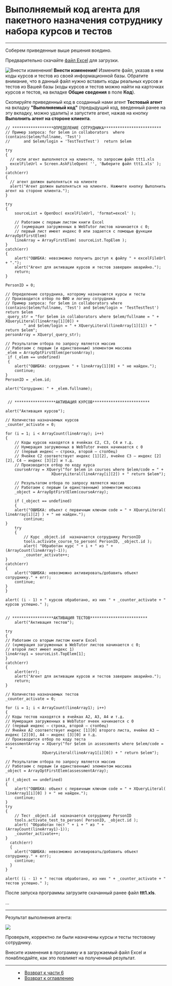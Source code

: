 # Выполняемый код агента для пакетного назначения сотруднику набора курсов и тестов
***

Соберем приведенные выше решения воедино.

Предварительно скачайте [файл Excel](ttt1.xls) для загрузки. 

![Внести изменения!](Attention03a.jpg) **Внести изменения!** Измените файл, указав в нем коды курсов и тестов из своей информационной базы. Обратите внимание, что в данный файл нужно вставить коды реальных курсов и тестов из Вашей базы (коды курсов и тестов можно найти на карточках курсов и тестов, на вкладке **Общие сведения** в поле **Код**).

Скопируйте приведенный код в созданный нами агент **Тестовый агент** на вкладку **"Выполняемый код"** (предыдущий код, введенный ранее на эту вкладку, можно удалить) и запустите агент, нажав на кнопку **Выполнить агент на стороне клиента**.

    // ******************ОПРЕДЕЛЕНИЕ СОТРУДНИКА*************************
    // Пример запроса: for $elem in collaborators  where (contains($elem/fullname, 'Test') 
    //		and $elem/login = 'TestTestTest')  return $elem
    
    try
    {
      // если агент выполняется на клиенте, то запросим файл ttt1.xls
      excelFileUrl = Screen.AskFileOpen( '', 'Выберите файл ttt1.xls' );
    }
    catch(err)
    {
      // агент должен выполняться на клиенте
      alert("Агент должен выполняться на клиенте. Нажмите кнопку Выполнить агент на стороне клиента.");
    }
    
    try
    {
    	sourceList = OpenDoc( excelFileUrl, 'format=excel' );
    
    	// Работаем с первым листом книги Excel 
    	// (нумерация загруженных в WebTutor листов начинается с 0; 
    	// первый лист имеет индекс 0 или задается с помощью функции ArrayOptFirstElem)
    	lineArray = ArrayFirstElem( sourceList.TopElem );
    }
    catch(err)
    {
    	alert("ОШИБКА: невозможно получить доступ к файлу " + excelFileUrl + ".");
    	alert("Агент для активации курсов и тестов завершен аварийно.");
    	return;
    }
    
    PersonID = 0;

    // Определение сотрудника, которому назначаются курсы и тесты
    // Производится отбор по ФИО и логину сотрудника
    // Пример запроса: for $elem in collaborators where (contains($elem/fullname, 'Test') and $elem/login = 'TestTestTest') return $elem
    _query_str = "for $elem in collaborators where $elem/fullname = " + XQueryLiteral(lineArray[1][0]) + 
    		" and $elem/login = " + XQueryLiteral(lineArray[1][1]) + " return $elem";
    personArray = XQuery(_query_str);

    // Результатом отбора по запросу является массив
    // Работаем с первым (и единственным) элементом массива
    _elem = ArrayOptFirstElem(personArray);
     if (_elem == undefined)
     {
    	alert("ОШИБКА: сотрудник " + lineArray[1][0] + " не найден.");
    	continue;
    }
    PersonID = _elem.id;

    alert("Сотрудник: " + _elem.fullname);


     // ******************АКТИВАЦИЯ КУРСОВ*************************

    alert("Активация курсов");

    // Количество назначаемых курсов
    _counter_activate = 0;
    
    for (i = 1; i < ArrayCount(lineArray); i++)
    {
    	// Коды курсов находятся в ячейках C2, C3, C4 и т.д.
    	// Нумерация загруженных в WebTutor ячеек начинается с 0 
    	// (первый индекс – строка, второй – столбец)
    	// Ячейке C2 соответствует индекс [1][2], ячейке C3 – индекс [2][2], C4 – индекс [3][2] и т.д.
    	// Производится отбор по коду курса
    	courseArray = XQuery("for $elem in courses where $elem/code = " + 
    					XQueryLiteral(lineArray[i][2]) + " return $elem");

    	// Результатом отбора по запросу является массив
    	// Работаем с первым (и единственным) элементом массива
    	_object = ArrayOptFirstElem(courseArray);
    	
    	if (_object == undefined)
    	{
		alert("ОШИБКА: объект с первичным ключом code = " + XQueryLiteral( lineArray[i][2] ) + " не найден.");
    		continue;
	}
    	try
    	{
    		// Курс _object.id  назначается сотруднику PersonID
    		tools.activate_course_to_person( PersonID, _object.id );
    		alert( "Обработан курс " + i + " из " + (ArrayCount(lineArray)-1));
    		_counter_activate++;
	}
	catch(err)
	{
		alert("ОШИБКА: невозможно активировать/добавить объект сотруднику." + err);
		continue;
	}
    } 
    
    alert( (i - 1) + " курсов обработано, из них " + _counter_activate + " курсов успешно." );
    
    
    // ******************АКТИВАЦИЯ ТЕСТОВ*************************
        alert("Активация тестов");
    
    try
    {
	// Работаем со вторым листом книги Excel 
	// (нумерация загруженных в WebTutor листов начинается с 0; 
	// второй лист имеет индекс 1)
	lineArray1 = sourceList.TopElem[1];
    }
    catch(err)
    {
        alert(err);
        alert("Агент для активации курсов и тестов завершен аварийно.");
        return;
    }
    
    // Количество назначаемых тестов
    _counter_activate = 0;
    
    for (i = 1; i < ArrayCount(lineArray1); i++)
    {
	// Коды тестов находятся в ячейках A2, A3, A4 и т.д.
	// Нумерация загруженных в WebTutor ячеек начинается с 0 
	// (первый индекс – строка, второй – столбец)
	// Ячейке A2 соответствует индекс [1][0] второго листа, ячейке A3 – индекс [2][0], A4 – индекс [3][0] и т.д.
	// Производится отбор по коду теста
	assessmentArray = XQuery("for $elem in assessments where $elem/code = " + 
					XQueryLiteral(lineArray1[i][0]) + " return $elem");

	// Результатом отбора по запросу является массив
	// Работаем с первым (и единственным) элементом массива
	_object = ArrayOptFirstElem(assessmentArray);

	if (_object == undefined)
	{
		alert("ОШИБКА: объект с первичным ключом code = " + XQueryLiteral( lineArray1[i][0] ) + " не найден.");
		continue;
	}
	try
	{
		// Тест _object.id  назначается сотруднику PersonID
		tools.activate_test_to_person( PersonID, _object.id );
		alert( "Обработан тест " + i + " из " + (ArrayCount(lineArray1)-1));
		_counter_activate++;
	}
      catch(err)
      {
        alert("ОШИБКА: невозможно активировать/добавить объект сотруднику." + err);
        continue;
      }
    } 

    alert( (i - 1) + " тестов обработано, из них " + _counter_activate + " тестов успешно." ); 




После запуска программы загрузите скачанный ранее файл **ttt1.xls**.


...

---

Результат выполнения агента:

![](agent_code01.PNG)

Проверьте, корректно ли были назначены курсы и тесты тестовому сотруднику.

Внесите изменения в программу и в загружаемый файл Excel и понаблюдайте, как это повлияет на полученный результат.

***

<dd><li> <a href="6_practical_realization.md"> Возврат к части 6</a></dd>

<dd><li> <a href="README.md"> Возврат к оглавлению</a></dd>
